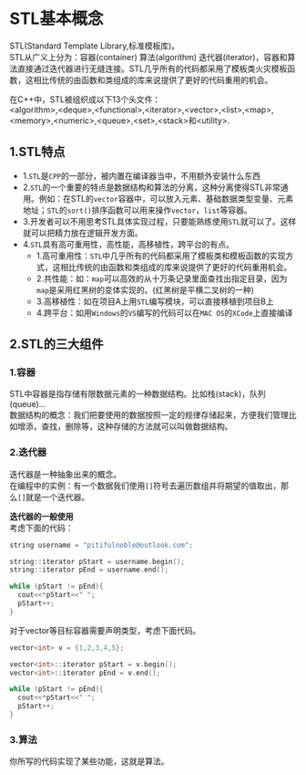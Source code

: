 # STL基本概念
STL(Standard Template Library,标准模板库)。<br>
STL从广义上分为：容器(container) 算法(algorithm) 迭代器(iterator)，容器和算法直接通过迭代器进行无缝连接。STL几乎所有的代码都采用了模板类火灾模板函数，这相比传统的由函数和类组成的库来说提供了更好的代码重用的机会。<br>

在C++中，STL被组织成以下13个头文件：<br>
<algorithm\>,<deque\>,<functional\>,<iterator\>,<vector\>,<list\>,<map\>,<memory\>,<numeric\>,<queue\>,<set\>,<stack\>和<utility\>.<br>

## 1.STL特点
- 1.``STL``是``CPP``的一部分，被内置在编译器当中，不用额外安装什么东西
- 2.``STL``的一个重要的特点是数据结构和算法的分离，这种分离使得STL非常通用。例如：在STL的``vector``容器中，可以放入元素、基础数据类型变量、元素地址；``STL``的``sort()``排序函数可以用来操作``vector``，``list``等容器。
- 3.开发者可以不用思考STL具体实现过程，只要能熟练使用``STL``就可以了。这样就可以把精力放在逻辑开发方面。
- 4.``STL``具有高可重用性，高性能，高移植性，跨平台的有点。
  - 1.高可重用性：``STL``中几乎所有的代码都采用了模板类和模板函数的实现方式，这相比传统的由函数和类组成的库来说提供了更好的代码重用机会。
  - 2.共性能：如：``map``可以高效的从十万条记录里面查找出指定目录，因为``map``是采用红黑树的变体实现的。(红黑树是平横二叉树的一种)
  - 3.高移植性：如在项目A上用``STL``编写模块，可以直接移植到项目B上
  - 4.跨平台：如用``Windows``的``VS``编写的代码可以在``MAC OS``的``XCode``上直接编译

## 2.STL的三大组件

### 1.容器
STL中容器是指存储有限数据元素的一种数据结构。比如栈(stack)，队列(queue)...<br>
数据结构的概念：我们把要使用的数据按照一定的规律存储起来，方便我们管理比如增添，查找，删除等，这种存储的方法就可以叫做数据结构。<br>

### 2.迭代器
迭代器是一种抽象出来的概念。<br>
在编程中的实例：有一个数据我们使用``[]``符号去遍历数组并将期望的值取出，那么``[]``就是一个迭代器。<br>

__迭代器的一般使用__<br>
考虑下面的代码：<br>
```cpp
string username = "pitifulnoble@outlook.com";

string::iterator pStart = username.begin();
string::iterator pEnd = username.end();

while (pStart != pEnd){
  cout<<*pStart<<" ";
  pStart++;
}
```

对于vector等目标容器需要声明类型，考虑下面代码。<br>
```cpp
vector<int> v = {1,2,3,4,5};

vector<int>::iterator pStart = v.begin();
vector<int>::iterator pEnd = v.end();

while (pStart != pEnd){
  cout<<*pStart<<" ";
  pStart++;
}
```

### 3.算法
你所写的代码实现了某些功能，这就是算法。<br>
